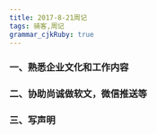 ```yaml
---
title: 2017-8-21周记
tags: 骑客,周记
grammar_cjkRuby: true
---
```



### 一、熟悉企业文化和工作内容
### 二、协助尚诚做软文，微信推送等
### 三、写声明